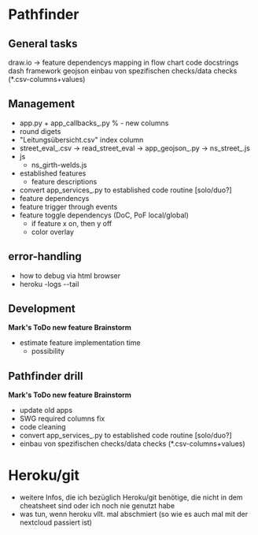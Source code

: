 # Pathfinder

## General tasks
draw.io → feature dependencys mapping in flow chart
code docstrings
dash framework
geojson
einbau von spezifischen checks/data checks (*.csv-columns+values)

## Management
- app.py + app_callbacks_.py
% - new columns
- round digets
- "Leitungsübersicht.csv" index column
- street_eval_.csv → read_street_eval → app_geojson_.py → ns_street_.js 
- js
  * ns_girth-welds.js
- established features
  * feature descriptions
- convert app_services_.py to established code routine [solo/duo?] 
- feature dependencys
- feature trigger through events
- feature toggle dependencys (DoC, PoF local/global)
  * if feature x on, then y off 
  * color overlay

## error-handling
- how to debug via html browser
- heroku -logs --tail

## Development
__Mark's ToDo new feature Brainstorm__
- estimate feature implementation time
  * possibility

## Pathfinder drill
__Mark's ToDo new feature Brainstorm__
- update old apps
- SWG required columns fix
- code cleaning
- convert app_services_.py to established code routine [solo/duo?] 
- einbau von spezifischen checks/data checks (*.csv-columns+values)

# Heroku/git
- weitere Infos, die ich bezüglich Heroku/git benötige, die nicht in dem cheatsheet sind oder ich noch nie genutzt habe
- was tun, wenn heroku vllt. mal abschmiert (so wie es auch mal mit der nextcloud passiert ist)


